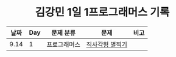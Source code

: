 <div align="center">
  
# 김강민 1일 1프로그래머스 기록

| 날짜 | Day | 문제 분류    | 문제                          | 비고 |
| ---- | --- | ------------ | ----------------------------- | ---- |
| 9.14 | 1   | 프로그래머스 | [직사각형 별찍기](./Week_03/) |      |

</div>
